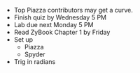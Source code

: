 - Top Piazza contributors may get a curve.
- Finish quiz by Wednesday 5 PM
- Lab due next Monday 5 PM
- Read ZyBook Chapter 1 by Friday
- Set up
	- Piazza
	- Spyder
- Trig in radians